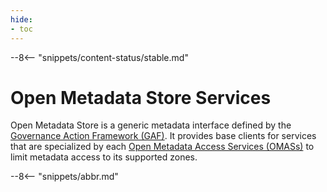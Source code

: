 ```yaml
---
hide:
- toc
---
```


<!-- SPDX-License-Identifier: CC-BY-4.0 -->
<!-- Copyright Contributors to the ODPi Egeria project 2020. -->

--8<-- "snippets/content-status/stable.md"

# Open Metadata Store Services

Open Metadata Store is a generic metadata interface defined by the [Governance Action Framework (GAF)](/frameworks/gaf/overview).  It provides base clients for services that are specialized by each [Open Metadata Access Services (OMASs)](/services/omas) to limit metadata access to its supported zones.

--8<-- "snippets/abbr.md"
